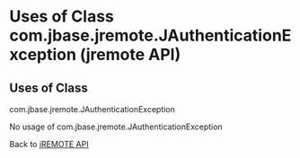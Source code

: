 # Uses of Class com.jbase.jremote.JAuthenticationException (jremote API)

<PageHeader />

## Uses of Class
com.jbase.jremote.JAuthenticationException

No usage of com.jbase.jremote.JAuthenticationException

Back to [jREMOTE API](com_jbase_jremote_package-summary)

  
<PageFooter />
